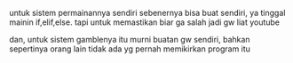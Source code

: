 untuk sistem permainannya sendiri sebenernya bisa buat sendiri, ya tinggal mainin if,elif,else. tapi untuk memastikan biar ga salah jadi gw liat youtube 

dan, untuk sistem gamblenya itu murni buatan gw sendiri, bahkan sepertinya orang lain tidak ada yg pernah memikirkan program itu
